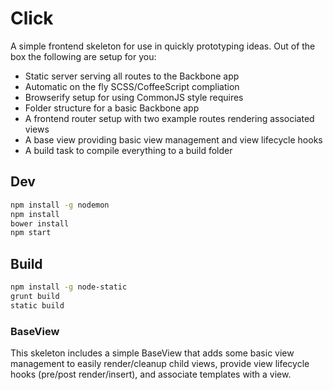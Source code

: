 # Click
A simple frontend skeleton for use in quickly prototyping ideas. Out of the box
the following are setup for you:
- Static server serving all routes to the Backbone app
- Automatic on the fly SCSS/CoffeeScript compliation
- Browserify setup for using CommonJS style requires
- Folder structure for a basic Backbone app
- A frontend router setup with two example routes rendering associated views
- A base view providing basic view management and view lifecycle hooks
- A build task to compile everything to a build folder

## Dev
```bash
npm install -g nodemon
npm install
bower install
npm start
```

## Build
```bash
npm install -g node-static
grunt build
static build
```

### BaseView
This skeleton includes a simple BaseView that adds some basic view management to
easily render/cleanup child views, provide view lifecycle hooks (pre/post
render/insert), and associate templates with a view.
